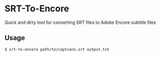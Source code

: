 # SRT-To-Encore

Quick and dirty tool for converting SRT files to Adobe Encore subtitle files

## Usage
```
$ srt-to-encore path/to/captions.srt output.txt
```
